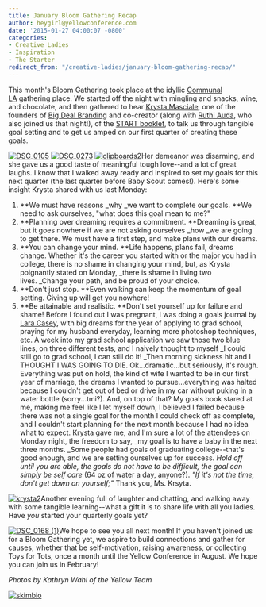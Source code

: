 ```yaml
---
title: January Bloom Gathering Recap
author: heygirl@yellowconference.com
date: '2015-01-27 04:00:07 -0800'
categories:
- Creative Ladies
- Inspiration
- The Starter
redirect_from: "/creative-ladies/january-bloom-gathering-recap/"
---
```


This month's Bloom Gathering took place at the idyllic [Communal LA](http://www.communal-la.com/) gathering place. We started off the night with mingling and snacks, wine, and chocolate, and then gathered to hear [Krysta Masciale](http://www.stilettosontherocks.com/), one of the founders of [Big Deal Branding](http://www.bigdealbranding.com/) and co-creator (along with [Ruthi Auda](http://www.ruthiauda.com/blog/), who also joined us that night!), of the [START booklet](http://www.stilettosontherocks.com/shop/), to talk us through tangible goal setting and to get us amped on our first quarter of creating these goals.

[![DSC_0105](https://yellow-blog-images.imgix.net/2015/01/DSC_0105-e1422237964239.jpg)](https://yellow-blog-images.imgix.net/2015/01/DSC_0105.jpg) [![DSC_0273](https://yellow-blog-images.imgix.net/2015/01/DSC_0273-e1422238001926.jpg)](https://yellow-blog-images.imgix.net/2015/01/DSC_0273.jpg) [![clipboards2](https://yellow-blog-images.imgix.net/2015/01/clipboards2.jpg)](https://yellow-blog-images.imgix.net/2015/01/clipboards2.jpg)Her demeanor was disarming, and she gave us a good taste of meaningful tough love--and a lot of great laughs. I know that I walked away ready and inspired to set my goals for this next quarter (the last quarter before Baby Scout comes!). Here's some insight Krysta shared with us last Monday:

1.  **We must have reasons _why _we want to complete our goals. **We need to ask ourselves, "what does this goal mean to me?"
2.  **Planning over dreaming requires a commitment. **Dreaming is great, but it goes nowhere if we are not asking ourselves _how _we are going to get there. We must have a first step, and make plans with our dreams.
3.  **You can change your mind. **Life happens, plans fail, dreams change. Whether it's the career you started with or the major you had in college, there is no shame in changing your mind, but, as Krysta poignantly stated on Monday, _there is shame in living two lives. _Change your path, and be proud of your choice.
4.  **Don't just stop. **Even walking can keep the momentum of goal setting. Giving up will get you nowhere!
5.  **Be attainable and realistic. **Don't set yourself up for failure and shame! Before I found out I was pregnant, I was doing a goals journal by [Lara Casey](http://laracasey.com/), with big dreams for the year of applying to grad school, praying for my husband everyday, learning more photoshop techniques, etc. A week into my grad school application we saw those two blue lines, on three different tests, and I naively thought to myself _I could still go to grad school, I can still do it! _Then morning sickness hit and I THOUGHT I WAS GOING TO DIE. Ok...dramatic...but seriously, it's rough. Everything was put on hold, the kind of wife I wanted to be in our first year of marriage, the dreams I wanted to pursue...everything was halted because I couldn't get out of bed or drive in my car without puking in a water bottle (sorry...tmi?). And, on top of that? My goals book stared at me, making me feel like I let myself down, I believed I failed because there was not a single goal for the month I could check off as complete, and I couldn't start planning for the next month because I had no idea what to expect. Krysta gave me, and I'm sure a lot of the attendees on Monday night, the freedom to say, _my goal is to have a baby in the next three months. _Some people had goals of graduating college--that's good enough, and we are setting ourselves up for success. _Hold off until you are able, the goals do not have to be difficult, the goal can simply be self care_ (64 oz of water a day, anyone?). _"If it's not the time, don't get down on yourself;"_ Thank you, Ms. Krsyta.

[![krysta2](https://yellow-blog-images.imgix.net/2015/01/krysta2.jpg)](https://yellow-blog-images.imgix.net/2015/01/krysta2.jpg)Another evening full of laughter and chatting, and walking away with some tangible learning--what a gift it is to share life with all you ladies. Have _you_ started your quarterly goals yet?

[![DSC_0168 (1)](https://yellow-blog-images.imgix.net/2015/01/DSC_0168-1.jpg)](https://yellow-blog-images.imgix.net/2015/01/DSC_0168-1.jpg)We hope to see you all next month! If you haven't joined us for a Bloom Gathering yet, we aspire to build connections and gather for causes, whether that be self-motivation, raising awareness, or collecting Toys for Tots, once a month until the Yellow Conference in August. We hope you can join us in February!

_Photos by Kathryn Wahl of the Yellow Team_

[![skimbio](https://yellow-blog-images.imgix.net/2015/02/skimbio.jpg)](http://lettersfromamister.tumblr.com/)
